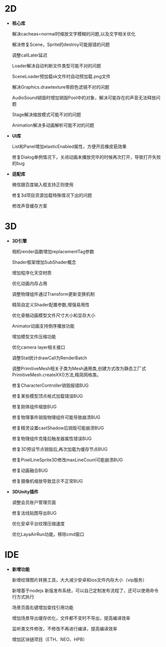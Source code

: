 # 2D

- **核心库**

  解决cacheas=normal时缩放文字模糊的问题,以及文字相关优化

  解决修复Scene，Sprite的destroy可能报错的问题

  调整callLater延迟

  Loader解决自动判断文件类型可能不对的问题

  SceneLoader预加载sk文件时自动预加载.png文件

  解决Graphics.drawtexture带颜色滤镜不对的问题

  AudioSound销毁时增加销毁Pool中的对象，解决可能存在的声音无法释放问题

  Stage解决缩放模式可能不对的问题

  Animation解决多动画解析可能不对的问题

 - **UI库**

   List和Panel增加elasticEnabled属性，方便开启橡皮筋效果

   修复Dialog单例情况下，关闭动画未播放完毕的时候再次打开，导致打开失败的bug

 - **适配库**

   微信跟百度输入框支持正则使用

   修复3d项目资源加载特殊情况下出的问题

   修改声音缓存方案


# 3D

- **3D引擎**

  相机render函数增加replacementTag参数

  Shader框架增加SubShader概念

  增加程序化天空材质

  优化动画内存占用

  调整物理组件通过Transform更新变换机制

  精简自定义Shader配置参数,增强易用性

  优化骨骼动画模型文件尺寸大小和显存大小

  Animator动画支持倒序播放功能

  增加模型文件压缩功能

  优化camera layer相关接口

  调整Stat统计drawCall为RenderBatch

  调整PrimitiveMesh相关子类为Mesh通用类,创建方式改为静态工厂式PrimitiveMesh.createXX()方法,精简网格类。



  修复CharacterController销毁报错BUG

  修复某些模型顶点格式加载错误BUG

  修复刚体组件缩放BUG

  修复物理事件销毁物理组件可能导致崩溃BUG

  修复精灵设置castShadow后销毁可能崩溃BUG

  修复物理组件克隆后触发器属性错误BUG

  修复3D预设节点销毁后,再次加载为缓存节点BUG

  修复PixelLineSprite3D修改maxLineCount可能崩溃BUG

  修复动画融合BUG

  修复摄像机缩放导致显示不正常BUG

- **3DUnity插件**

  调整会员账户管理页面

  修复法线贴图导出BUG

  优化安卓平台纹理压缩速度

  优化LayaAirRun功能，移除cmd窗口


# IDE

- **新增功能**

  新增纹理图片转换工具，大大减少安卓和ios文件内存大小（vip服务）

  新增基于nodejs 新版发布系统，可以自己定制发布流程了，还可以使用命令行方式执行

  场景页面右键增加查找引用功能

  增加场景导出缓存优化，文件都不变时不导出，提高编译效率

  监听类文件修改，不修改不再进行编译，提高编译效率

  增加区块链项目（ETH、NEO、HPB）

